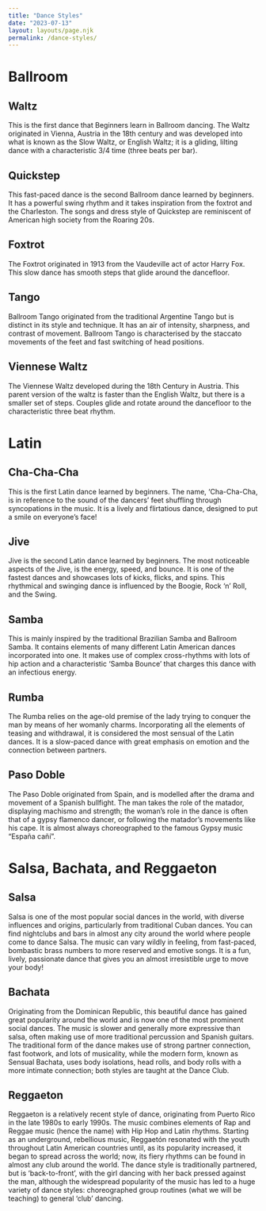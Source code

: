 ```yaml
---
title: "Dance Styles"
date: "2023-07-13"
layout: layouts/page.njk
permalink: /dance-styles/
---
```


# Ballroom

## Waltz

This is the first dance that Beginners learn in Ballroom dancing. The Waltz originated in Vienna, Austria in the 18th century and was developed into what is known as the Slow Waltz, or English Waltz; it is a gliding, lilting dance with a characteristic 3/4 time (three beats per bar).

## Quickstep

This fast-paced dance is the second Ballroom dance learned by beginners. It has a powerful swing rhythm and it takes inspiration from the foxtrot and the Charleston. The songs and dress style of Quickstep are reminiscent of American high society from the Roaring 20s.

## Foxtrot

The Foxtrot originated in 1913 from the Vaudeville act of actor Harry Fox. This slow dance has smooth steps that glide around the dancefloor.

## Tango

Ballroom Tango originated from the traditional Argentine Tango but is distinct in its style and technique. It has an air of intensity, sharpness, and contrast of movement. Ballroom Tango is characterised by the staccato movements of the feet and fast switching of head positions.

## Viennese Waltz

The Viennese Waltz developed during the 18th Century in Austria. This parent version of the waltz is faster than the English Waltz, but there is a smaller set of steps. Couples glide and rotate around the dancefloor to the characteristic three beat rhythm.

# Latin

## Cha-Cha-Cha

This is the first Latin dance learned by beginners. The name, ‘Cha-Cha-Cha, is in reference to the sound of the dancers’ feet shuffling through syncopations in the music. It is a lively and flirtatious dance, designed to put a smile on everyone’s face!

## Jive

Jive is the second Latin dance learned by beginners. The most noticeable aspects of the Jive, is the energy, speed, and bounce. It is one of the fastest dances and showcases lots of kicks, flicks, and spins. This rhythmical and swinging dance is influenced by the Boogie, Rock ‘n’ Roll, and the Swing.

## Samba

This is mainly inspired by the traditional Brazilian Samba and Ballroom Samba. It contains elements of many different Latin American dances incorporated into one. It makes use of complex cross-rhythms with lots of hip action and a characteristic ‘Samba Bounce’ that charges this dance with an infectious energy.

## Rumba

The Rumba relies on the age-old premise of the lady trying to conquer the man by means of her womanly charms. Incorporating all the elements of teasing and withdrawal, it is considered the most sensual of the Latin dances. It is a slow-paced dance with great emphasis on emotion and the connection between partners.

## Paso Doble

The Paso Doble originated from Spain, and is modelled after the drama and movement of a Spanish bullfight. The man takes the role of the matador, displaying machismo and strength; the woman’s role in the dance is often that of a gypsy flamenco dancer, or following the matador’s movements like his cape. It is almost always choreographed to the famous Gypsy music “España cañí”.

# Salsa, Bachata, and Reggaeton

## Salsa

Salsa is one of the most popular social dances in the world, with diverse influences and origins, particularly from traditional Cuban dances. You can find nightclubs and bars in almost any city around the world where people come to dance Salsa. The music can vary wildly in feeling, from fast-paced, bombastic brass numbers to more reserved and emotive songs. It is a fun, lively, passionate dance that gives you an almost irresistible urge to move your body!

## Bachata

Originating from the Dominican Republic, this beautiful dance has gained great popularity around the world and is now one of the most prominent social dances. The music is slower and generally more expressive than salsa, often making use of more traditional percussion and Spanish guitars. The traditional form of the dance makes use of strong partner connection, fast footwork, and lots of musicality, while the modern form, known as Sensual Bachata, uses body isolations, head rolls, and body rolls with a more intimate connection; both styles are taught at the Dance Club.

## Reggaeton

Reggaeton is a relatively recent style of dance, originating from Puerto Rico in the late 1980s to early 1990s. The music combines elements of Rap and Reggae music (hence the name) with Hip Hop and Latin rhythms. Starting as an underground, rebellious music, Reggaetón resonated with the youth throughout Latin American countries until, as its popularity increased, it began to spread across the world; now, its fiery rhythms can be found in almost any club around the world. The dance style is traditionally partnered, but is ‘back-to-front’, with the girl dancing with her back pressed against the man, although the widespread popularity of the music has led to a huge variety of dance styles: choreographed group routines (what we will be teaching) to general ‘club’ dancing.

